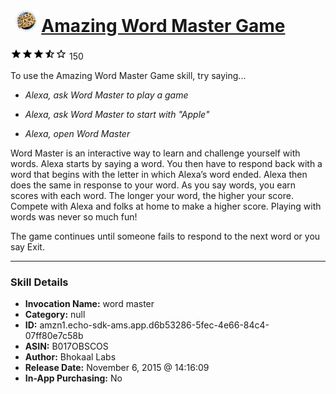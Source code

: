 # &nbsp;<img src="skill_icon" alt="Amazing Word Master Game icon" width="36"> [Amazing Word Master Game](http://alexa.amazon.com/#skills/amzn1.echo-sdk-ams.app.d6b53286-5fec-4e66-84c4-07ff80e7c58b)
![3.6 stars](../../images/ic_star_black_18dp_1x.png)![3.6 stars](../../images/ic_star_black_18dp_1x.png)![3.6 stars](../../images/ic_star_black_18dp_1x.png)![3.6 stars](../../images/ic_star_half_black_18dp_1x.png)![3.6 stars](../../images/ic_star_border_black_18dp_1x.png) 150

To use the Amazing Word Master Game skill, try saying...

* *Alexa, ask Word Master to play a game*

* *Alexa, ask Word Master to start with "Apple"*

* *Alexa, open Word Master*

Word Master is an interactive way to learn and challenge yourself with words. Alexa starts by saying a word. You then have to respond back with a word that begins with the letter in which Alexa’s word ended. Alexa then does the same in response to your word. As you say words, you earn scores with each word. The longer your word, the higher your score. Compete with Alexa and folks at home to make a higher score. Playing with words was never so much fun!

The game continues until someone fails to respond to the next word or you say Exit.

***

### Skill Details

* **Invocation Name:** word master
* **Category:** null
* **ID:** amzn1.echo-sdk-ams.app.d6b53286-5fec-4e66-84c4-07ff80e7c58b
* **ASIN:** B017OBSCOS
* **Author:** Bhokaal Labs
* **Release Date:** November 6, 2015 @ 14:16:09
* **In-App Purchasing:** No

